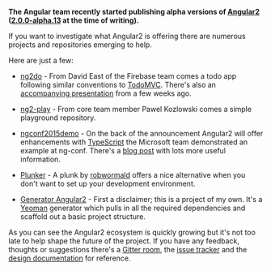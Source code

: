 **The Angular team recently started publishing alpha versions of [Angular2](https://angular.io/) ([2.0.0-alpha.13](https://www.npmjs.com/package/angular2) at the time of writing).**

If you want to investigate what Angular2 is offering there are numerous projects and repositories emerging to help.

Here are just a few:

* [ng2do](https://github.com/davideast/ng2do) - From David East of the Firebase team comes a todo app following similar conventions to [TodoMVC](http://todomvc.com/). There's also an [accompanying presentation](https://www.youtube.com/watch?v=uD6Okha_Yj0) from a few weeks ago. 

* [ng2-play](https://github.com/pkozlowski-opensource/ng2-play) - From core team member Pawel Kozlowski comes a simple playground repository.

* [ngconf2015demo](https://github.com/Microsoft/ngconf2015demo) - On the back of the announcement Angular2 will offer enhancements with [TypeScript](http://www.typescriptlang.org/) the Microsoft team demonstrated an example at ng-conf. There's a [blog post](http://blogs.msdn.com/b/visualstudio/archive/2015/03/12/a-preview-of-angular-2-and-typescript-in-visual-studio.aspx) with lots more useful information.



* [Plunker](http://plnkr.co/edit/mbdC6a?p=preview) - A plunk by [robwormald](http://plnkr.co/users/robwormald) offers a nice alternative when you don't want to set up your development environment.

* [Generator Angular2](https://github.com/swirlycheetah/generator-angular2) - First a disclaimer; this is a project of my own. It's a [Yeoman](http://yeoman.io/) generator which pulls in all the required dependencies and scaffold out a basic project structure.

As you can see the Angular2 ecosystem is quickly growing but it's not too late to help shape the future of the project. If you have any feedback, thoughts or suggestions there's a [Gitter room](https://gitter.im/angular/angular), the [issue tracker](https://github.com/angular/angular/issues) and the [design documentation](https://drive.google.com/drive/#folders/0B7Ovm8bUYiUDR29iSkEyMk5pVUk) for reference.

